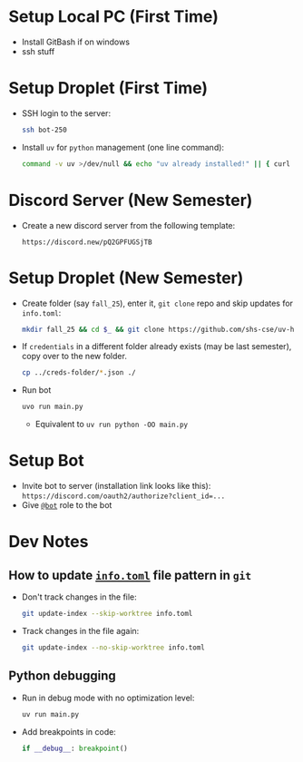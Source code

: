 # Setup Local PC (First Time)
- Install GitBash if on windows
- ssh stuff



# Setup Droplet (First Time)
- SSH login to the server:
    ```sh
    ssh bot-250
    ```
- Install `uv` for `python` management (one line command):
    ```sh
    command -v uv >/dev/null && echo "uv already installed!" || { curl -LsSf https://astral.sh/uv/install.sh | sh && grep -q "alias uvo=" ~/.bashrc || echo "alias uvo='PYTHONOPTIMIZE=2 uv'" >> ~/.bashrc; source ~/.bashrc; }
    ```
    <!-- or
    ```sh
    command -v uv >/dev/null && echo "uv already installed!" || { curl -LsSf https://astral.sh/uv/install.sh | sh && source ~/.bashrc; }
    ```-->
    <!-- or
    ```sh
    command -v uv >/dev/null || { curl -LsSf https://astral.sh/uv/install.sh | sh && source ~/.bashrc; }
    ``` -->

# Discord Server (New Semester)
- Create a new discord server from the following template:
    ```
    https://discord.new/pQ2GPFUGSjTB
    ```

# Setup Droplet (New Semester)
- Create folder (say `fall_25`), enter it, `git clone` repo and skip updates for `info.toml`:
    ```sh
    mkdir fall_25 && cd $_ && git clone https://github.com/shs-cse/uv-hikari-bot.git . && git update-index --skip-worktree info.toml
    ```
- If `credentials` in a different folder already exists (may be last semester), copy over to the new folder.
    ```sh
    cp ../creds-folder/*.json ./
    ```
- Run bot
    ```sh
    uvo run main.py
    ```
    - Equivalent to `uv run python -OO main.py`

# Setup Bot
- Invite bot to server (installation link looks like this):
    `
    https://discord.com/oauth2/authorize?client_id=...
    `
- Give [`@bot`](.) role to the bot

# Dev Notes
## How to update [`info.toml`](./info.toml) file pattern in `git`
- Don't track changes in the file:
    ```bash
    git update-index --skip-worktree info.toml
    ```
- Track changes in the file again:
    ```bash
    git update-index --no-skip-worktree info.toml
    ```
## Python debugging
- Run in debug mode with no optimization level:
    ```sh
    uv run main.py
    ```
- Add breakpoints in code:
    ```py
    if __debug__: breakpoint()
    ```